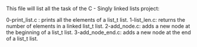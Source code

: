 This file will list all the task of the C - Singly linked lists project:

0-print_list.c :  prints all the elements of a list_t list.
1-list_len.c: returns the number of elements in a linked list_t list.
2-add_node.c: adds a new node at the beginning of a list_t list.
3-add_node_end.c: adds a new node at the end of a list_t list.
